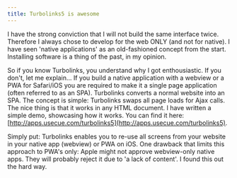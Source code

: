 ```yaml
---
title: Turbolinks5 is awesome
---
```



I have the strong conviction that I will not build the same interface twice. Therefore I always chose to develop for the web ONLY (and not for native). I have seen 'native applications' as an old-fashioned concept from the start. Installing software is a thing of the past, in my opinion.

So if you know Turbolinks, you understand why I got enthousiastic. If you don't, let me explain... If you build a native application with a webview or a PWA for Safari/iOS you are required to make it a single page application (often referred to as an SPA). Turbolinks converts a normal website into an SPA. The concept is simple: Turbolinks swaps all page loads for Ajax calls. The nice thing is that it works in any HTML document. I have written a simple demo, showcasing how it works. You can find it here: [http://apps.usecue.com/turbolinks5](http://apps.usecue.com/turbolinks5). 

Simply put: Turbolinks enables you to re-use all screens from your website in your native app (webview) or PWA on iOS. One drawback that limits this approach to PWA's only: Apple might not approve webview-only native apps. They will probably reject it due to 'a lack of content'. I found this out the hard way.